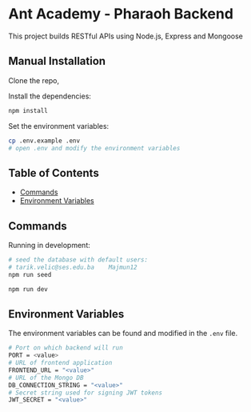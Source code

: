 # Ant Academy - Pharaoh Backend

This project builds RESTful APIs using Node.js, Express and Mongoose

## Manual Installation

Clone the repo,

Install the dependencies:

```bash
npm install
```

Set the environment variables:

```bash
cp .env.example .env
# open .env and modify the environment variables
```

## Table of Contents

- [Commands](#commands)
- [Environment Variables](#environment-variables)

## Commands

Running in development:

```bash
# seed the database with default users:
# tarik.velic@ses.edu.ba    Majmun12
npm run seed 

npm run dev
```

## Environment Variables

The environment variables can be found and modified in the `.env` file.

```bash
# Port on which backend will run 
PORT = <value>
# URL of frontend application
FRONTEND_URL = "<value>"
# URL of the Mongo DB
DB_CONNECTION_STRING = "<value>"
# Secret string used for signing JWT tokens
JWT_SECRET = "<value>"
```

